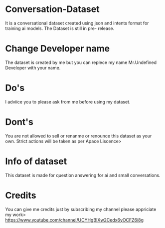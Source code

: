 # Conversation-Dataset
It is a conversational dataset created using json and intents format for training ai models. The Dataset is still in pre- release.
# Change Developer name
The dataset is created by me but you can replece my name Mr.Undefined Developer with your name.
# Do's
I adviice you to please ask from me before using my dataset.
# Dont's
You are not allowed to sell or renanme or renounce this dataset as your own.
Strict actions will be taken as per Apace Liscence>
# Info of dataset
This dataset is made for question answering for ai and small conversations.
# Credits
You can give me credits just by subscribing my channel please appriciate my work> https://www.youtube.com/channel/UCYHgBIXw2Cedx6yOCFZ6i8g
